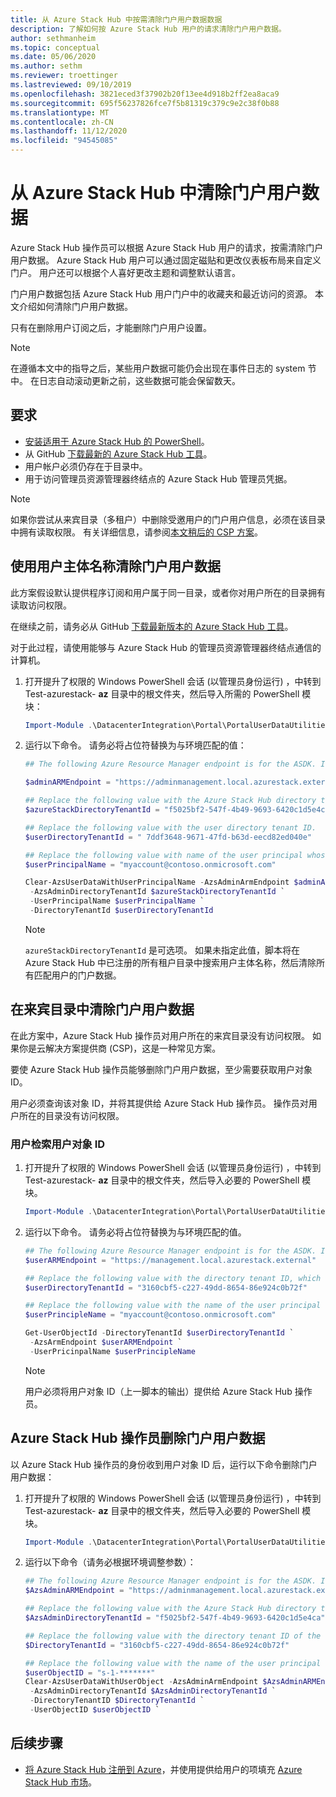 ```yaml
---
title: 从 Azure Stack Hub 中按需清除门户用户数据数据
description: 了解如何按 Azure Stack Hub 用户的请求清除门户用户数据。
author: sethmanheim
ms.topic: conceptual
ms.date: 05/06/2020
ms.author: sethm
ms.reviewer: troettinger
ms.lastreviewed: 09/10/2019
ms.openlocfilehash: 3821eced3f37902b20f13ee4d918b2ff2ea8aca9
ms.sourcegitcommit: 695f56237826fce7f5b81319c379c9e2c38f0b88
ms.translationtype: MT
ms.contentlocale: zh-CN
ms.lasthandoff: 11/12/2020
ms.locfileid: "94545085"
---
```

# <a name="clear-portal-user-data-from-azure-stack-hub"></a>从 Azure Stack Hub 中清除门户用户数据

Azure Stack Hub 操作员可以根据 Azure Stack Hub 用户的请求，按需清除门户用户数据。 Azure Stack Hub 用户可以通过固定磁贴和更改仪表板布局来自定义门户。 用户还可以根据个人喜好更改主题和调整默认语言。

门户用户数据包括 Azure Stack Hub 用户门户中的收藏夹和最近访问的资源。 本文介绍如何清除门户用户数据。

只有在删除用户订阅之后，才能删除门户用户设置。

> [!NOTE]
> 在遵循本文中的指导之后，某些用户数据可能仍会出现在事件日志的 system 节中。 在日志自动滚动更新之前，这些数据可能会保留数天。

## <a name="requirements"></a>要求

- [安装适用于 Azure Stack Hub 的 PowerShell](powershell-install-az-module.md)。
- 从 GitHub [下载最新的 Azure Stack Hub 工具](azure-stack-powershell-download.md)。
- 用户帐户必须仍存在于目录中。
- 用于访问管理员资源管理器终结点的 Azure Stack Hub 管理员凭据。

> [!NOTE]
> 如果你尝试从来宾目录（多租户）中删除受邀用户的门户用户信息，必须在该目录中拥有读取权限。 有关详细信息，请参阅[本文稍后的 CSP 方案](#clear-portal-user-data-in-guest-directory)。

## <a name="clear-portal-user-data-using-a-user-principal-name"></a>使用用户主体名称清除门户用户数据

此方案假设默认提供程序订阅和用户属于同一目录，或者你对用户所在的目录拥有读取访问权限。

在继续之前，请务必从 GitHub [下载最新版本的 Azure Stack Hub 工具](azure-stack-powershell-download.md)。

对于此过程，请使用能够与 Azure Stack Hub 的管理员资源管理器终结点通信的计算机。

1. 打开提升了权限的 Windows PowerShell 会话 (以管理员身份运行) ，中转到 Test-azurestack- **az** 目录中的根文件夹，然后导入所需的 PowerShell 模块：

   ```powershell
   Import-Module .\DatacenterIntegration\Portal\PortalUserDataUtilities.psm1
   ```

2. 运行以下命令。 请务必将占位符替换为与环境匹配的值：

   ```powershell
   ## The following Azure Resource Manager endpoint is for the ASDK. If you are in a multinode environment, contact your operator or service provider to get the endpoint.

   $adminARMEndpoint = "https://adminmanagement.local.azurestack.external"

   ## Replace the following value with the Azure Stack Hub directory tenant ID.
   $azureStackDirectoryTenantId = "f5025bf2-547f-4b49-9693-6420c1d5e4ca"

   ## Replace the following value with the user directory tenant ID.
   $userDirectoryTenantId = " 7ddf3648-9671-47fd-b63d-eecd82ed040e"

   ## Replace the following value with name of the user principal whose portal user data is to be cleared.
   $userPrincipalName = "myaccount@contoso.onmicrosoft.com"

   Clear-AzsUserDataWithUserPrincipalName -AzsAdminArmEndpoint $adminARMEndpoint `
    -AzsAdminDirectoryTenantId $azureStackDirectoryTenantId `
    -UserPrincipalName $userPrincipalName `
    -DirectoryTenantId $userDirectoryTenantId
   ```

   > [!NOTE]
   > `azureStackDirectoryTenantId` 是可选项。 如果未指定此值，脚本将在 Azure Stack Hub 中已注册的所有租户目录中搜索用户主体名称，然后清除所有匹配用户的门户数据。

## <a name="clear-portal-user-data-in-guest-directory"></a>在来宾目录中清除门户用户数据

在此方案中，Azure Stack Hub 操作员对用户所在的来宾目录没有访问权限。 如果你是云解决方案提供商 (CSP)，这是一种常见方案。

要使 Azure Stack Hub 操作员能够删除门户用户数据，至少需要获取用户对象 ID。

用户必须查询该对象 ID，并将其提供给 Azure Stack Hub 操作员。 操作员对用户所在的目录没有访问权限。

### <a name="user-retrieves-the-user-object-id"></a>用户检索用户对象 ID

1. 打开提升了权限的 Windows PowerShell 会话 (以管理员身份运行) ，中转到 Test-azurestack- **az** 目录中的根文件夹，然后导入必要的 PowerShell 模块。

   ```powershell
   Import-Module .\DatacenterIntegration\Portal\PortalUserDataUtilities.psm1
   ```

2. 运行以下命令。 请务必将占位符替换为与环境匹配的值。

   ```powershell
   ## The following Azure Resource Manager endpoint is for the ASDK. If you are in a multinode environment, contact your operator or service provider to get the endpoint.
   $userARMEndpoint = "https://management.local.azurestack.external"

   ## Replace the following value with the directory tenant ID, which contains the user account.
   $userDirectoryTenantId = "3160cbf5-c227-49dd-8654-86e924c0b72f"

   ## Replace the following value with the name of the user principal whose portal user data is to be cleared.
   $userPrincipleName = "myaccount@contoso.onmicrosoft.com"

   Get-UserObjectId -DirectoryTenantId $userDirectoryTenantId `
    -AzsArmEndpoint $userARMEndpoint `
    -UserPricinpalName $userPrincipleName
   ```

   > [!NOTE]
   > 用户必须将用户对象 ID（上一脚本的输出）提供给 Azure Stack Hub 操作员。

## <a name="azure-stack-hub-operator-removes-the-portal-user-data"></a>Azure Stack Hub 操作员删除门户用户数据

以 Azure Stack Hub 操作员的身份收到用户对象 ID 后，运行以下命令删除门户用户数据：

1. 打开提升了权限的 Windows PowerShell 会话 (以管理员身份运行) ，中转到 Test-azurestack- **az** 目录中的根文件夹，然后导入必要的 PowerShell 模块。

   ```powershell
   Import-Module .\DatacenterIntegration\Portal\PortalUserDataUtilities.psm1
   ```

2. 运行以下命令（请务必根据环境调整参数）：

   ```powershell
   ## The following Azure Resource Manager endpoint is for the ASDK. If you are in a multinode environment, contact your operator or service provider to get the endpoint.
   $AzsAdminARMEndpoint = "https://adminmanagement.local.azurestack.external"

   ## Replace the following value with the Azure Stack Hub directory tenant ID.
   $AzsAdminDirectoryTenantId = "f5025bf2-547f-4b49-9693-6420c1d5e4ca"

   ## Replace the following value with the directory tenant ID of the user to clear.
   $DirectoryTenantId = "3160cbf5-c227-49dd-8654-86e924c0b72f"

   ## Replace the following value with the name of the user principal whose portal user data is to be cleared.
   $userObjectID = "s-1-*******"
   Clear-AzsUserDataWithUserObject -AzsAdminArmEndpoint $AzsAdminARMEndpoint `
    -AzsAdminDirectoryTenantId $AzsAdminDirectoryTenantId `
    -DirectoryTenantID $DirectoryTenantId `
    -UserObjectID $userObjectID `
   ```

## <a name="next-steps"></a>后续步骤

- [将 Azure Stack Hub 注册到 Azure](azure-stack-registration.md)，并使用提供给用户的项填充 [Azure Stack Hub 市场](azure-stack-marketplace.md)。
